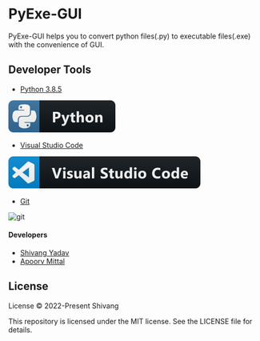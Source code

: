 # PyExe-GUI
PyExe-GUI helps you to convert python files(.py) to executable files(.exe) with the convenience of GUI.

## Developer Tools

- [Python 3.8.5](https://www.python.org/ftp/python/3.8.5/Python-3.8.5.tar.xz) 

![python](https://raw.githubusercontent.com/MikeCodesDotNET/ColoredBadges/master/svg/dev/languages/python.svg)

- [Visual Studio Code](https://code.visualstudio.com) 

![vscode](https://raw.githubusercontent.com/MikeCodesDotNET/ColoredBadges/master/svg/dev/tools/visualstudio_code.svg)

- [Git](https://git-scm.com/) 

![git](https://raw.githubusercontent.com/klaasnicolaas/ColoredBadges/new-badges/svg/dev/tools/git.svg)

#### Developers
- [Shivang Yadav](https://github.com/shivang1809)
- [Apoorv Mittal](https://github.com/Apoorv012)

## License

License © 2022-Present Shivang

This repository is licensed under the MIT license. See the LICENSE file for details.
